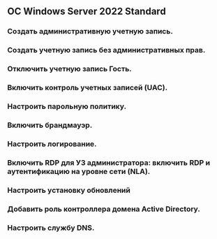 ## ОС Windows Server 2022 Standard  

### Создать административную учетную запись.  

### Создать учетную запись без административных прав.  

### Отключить учетную запись Гость.  

### Включить контроль учетных записей (UAC).  

### Настроить парольную политику.  

### Включить брандмауэр.

### Настроить логирование.  

### Включить RDP для УЗ администратора: включить RDP и аутентификацию на уровне сети (NLA).  

### Настроить установку обновлений  

### Добавить роль контроллера домена Active Directory.   

### Настроить службу DNS.
